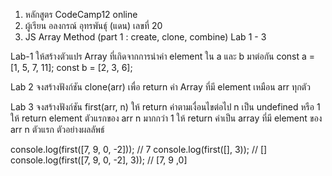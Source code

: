 1. หลักสูตร CodeCamp12 online
2. ผู้เรียน อลงกรณ์ อุทรพันธุ์ (แดน) เลขที่ 20
3. JS Array Method (part 1 : create, clone, combine) Lab 1 - 3

Lab-1
ให้สร้างตัวแปร Array ที่เกิดจากการนำค่า element ใน a และ b มาต่อกัน
const a = [1, 5, 7, 11];
const b = [2, 3, 6];

Lab 2
จงสร้างฟังก์ชัน clone(arr) เพื่อ return ค่า Array ที่มี element เหมือน arr ทุกตัว

Lab 3
จงสร้างฟังก์ชัน first(arr, n) ให้ return ค่าตามเงื่อนไขต่อไป
n เป็น undefined หรือ 1 ให้ return element ตัวแรกของ arr
n มากกว่า 1 ให้ return ค่าเป็น array ที่มี element ของ arr n ตัวแรก
ตัวอย่างผลลัพธ์

console.log(first([7, 9, 0, -2])); // 7
console.log(first([], 3)); // []
console.log(first([7, 9, 0, -2], 3)); // [7, 9 ,0]
